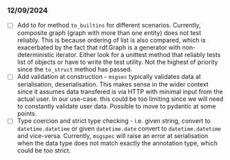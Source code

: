 
###  12/09/2024 

- [ ] Add to for method `to_builtins` for different scenarios. Currently, composite graph (graph with more than one entity) does not test reliably. This is because ordering of list is also compared, which is exacerbated by the fact that rdf.Graph is a generator with non-deterministic iterator. Either look for a unittest method that reliably tests list of objects or have to write the test utility. Not the highest of priority since the `to_struct` method has passed. 
- [ ] Add validation at construction - `msgsec` typically validates data at serialisation, deserialisation. This makes sense in the wider context since it assumes data transfered is via HTTP with minimal input from the actual user. In our use-case. this could be too limiting since we will need to constantly validate user data. Possible to move to pydantic at some points. 
- [ ] Type coercion and strict type checking - i.e. given string, convert to `datetime.datetime` or given `datetime.date` convert to `datetime.datetime` and vice-versa. Currently, `msgspec` will raise an error at serialisation when the data type does not match exactly the annotation type, which could be too strict. 